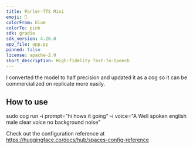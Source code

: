 ```yaml
---
title: Parler-TTS Mini
emoji: 🥖
colorFrom: blue
colorTo: pink
sdk: gradio
sdk_version: 4.26.0
app_file: app.py
pinned: false
license: apache-2.0
short_description: High-fidelity Text-To-Speech
---
```


I converted the model to half precision and updated it as a cog so it can be commercialized on replicate more easily.


## How to use


sudo cog run -i prompt="hi hows it going" -i voice="A Well spoken english male clear voice no background noise"


Check out the configuration reference at https://huggingface.co/docs/hub/spaces-config-reference